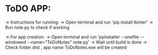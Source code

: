 # ToDO APP:

-> Instructions for running:
    -> Open terminal and run 'pip install tkinter'
    -> Run note.py to check if working 

-> For app creation:
    -> Open terminal and run 'pyinstaller --onefile --windowed --name="ToDoNotes" note.py'
    -> Wait until build is done
    -> Check folder dist , app name ToDoNotes.exe will be created
